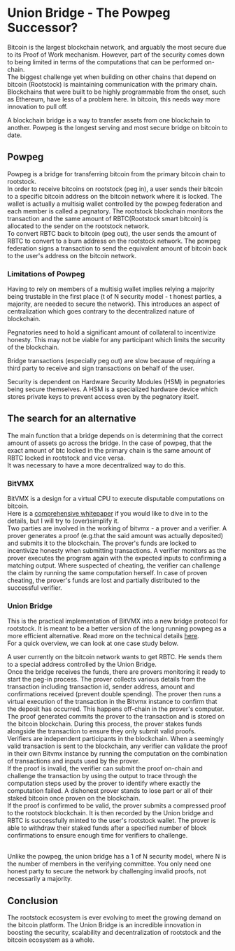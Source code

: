 # Union Bridge - The Powpeg Successor?
Bitcoin is the largest blockchain network, and arguably the most secure due to its Proof of Work mechanism. However, part of the security comes down to being limited in terms of the computations that can be performed on-chain.
<br/>The biggest challenge yet when building on other chains that depend on bitcoin (Rootstock) is maintaining communication with the primary chain.
Blockchains that were built to be highly programmable from the onset, such as Ethereum, have less of a problem here. In bitcoin, this needs way more innovation to pull off.

A blockchain bridge is a way to transfer assets from one blockchain to another. Powpeg is the longest serving and most secure bridge on bitcoin to date.

## Powpeg
Powpeg is a bridge for transferring bitcoin from the primary bitcoin chain to rootstock.
<br/>In order to receive bitcoins on rootstock (peg in), a user sends their bitcoin to a specific bitcoin address on the bitcoin network where it is locked.
The wallet is actually a multisig wallet controlled by the powpeg federation and each member is called a pegnatory.
The rootstock blockchain monitors the transaction and the same amount of RBTC(Rootstock smart bitcoin) is allocated to the sender on the rootstock network.
<br/>To convert RBTC back to bitcoin (peg out), the user sends the amount of RBTC to convert to a burn address on the rootstock network.
The powpeg federation signs a transaction to send the equivalent amount of bitcoin back to the user's address on the bitcoin network.

### Limitations of Powpeg
Having to rely on members of a multisig wallet implies relying a majority being trustable in the first place (t of N security model - t honest parties, a majority, are needed to secure the network). This introduces an aspect of centralization which goes contrary to the decentralized nature of blockchain.

Pegnatories need to hold a significant amount of collateral to incentivize honesty. This may not be viable for any participant which limits the security of the blockchain.

Bridge transactions (especially peg out) are slow because of requiring a third party to receive and sign transactions on behalf of the user.

Security is dependent on Hardware Security Modules (HSM) in pegnatories being secure themselves. A HSM is a specialized hardware device which stores private keys to prevent access even by the pegnatory itself.

## The search for an alternative
The main function that a bridge depends on is determining that the correct amount of assets go across the bridge.
In the case of powpeg, that the exact amount of btc locked in the primary chain is the same amount of RBTC locked in rootstock and vice versa.
<br/>It was necessary to have a more decentralized way to do this.

### BitVMX
BitVMX is a design for a virtual CPU to execute disputable computations on bitcoin. 
<br/>
Here is a [comprehensive whitepaper](https://www.bitvmx.org/files/bitvmx-whitepaper.pdf) if you would like to dive in to the details, but I will try to (over)simplify it.
<br/>Two parties are involved in the working of bitvmx - a prover and a verifier. A prover generates a proof (e.g.that the said amount was actually deposited) and submits it to the blockchain. 
The prover's funds are locked to incentivize honesty when submitting transactions. A verifier monitors as the prover executes the program again with the expected inputs to confirming a matching output.
Where suspected of cheating, the verifier can challenge the claim by running the same computation herself. In case of proven cheating, the prover's funds are lost and partially distributed to the successful verifier.

### Union Bridge
This is the practical implementation of BitVMX into a new bridge protocol for rootstock. It is meant to be a better version of the long running powpeg as a more efficient alternative.
Read more on the technical details [here](https://arxiv.org/abs/2501.07435).
<br/>For a quick overview, we can look at one case study below.

A user currently on the bitcoin network wants to get RBTC. He sends them to a special address controlled by the Union Bridge.
<br/>Once the bridge receives the funds, there are provers monitoring it ready to start the peg-in process. The prover collects various details from the transaction including transaction id, sender address, amount and confirmations received (prevent double spending). The prover then runs a virtual execution of the transaction in the Bitvmx instance to confirm that the deposit has occurred. This happens off-chain in the prover's computer. The proof generated commits the prover to the transaction and is stored on the bitcoin blockchain. During this process, the prover stakes funds alongside the transaction to ensure they only submit valid proofs.
<br/>Verifiers are independent participants in the blockchain. When a seemingly valid transaction is sent to the blockchain, any verifier can validate the proof in their own Bitvmx instance by running the computation on the combination of transactions and inputs used by the prover. 
<br/>If the proof is invalid, the verifier can submit the proof on-chain and challenge the transaction by using the output to trace through the computation steps used by the prover to identify where exactly the computation failed. A dishonest prover stands to lose part or all of their staked bitcoin once proven on the blockchain.
<br/>If the proof is confirmed to be valid, the prover submits a compressed proof to the rootstock blockchain. It is then recorded by the Union bridge and RBTC is successfully minted to the user's rootstock wallet. The prover is able to withdraw their staked funds after a specified number of block confirmations to ensure enough time for verifiers to challenge. 

<br/>Unlike the powpeg, the union bridge has a 1 of N security model, where N is the number of members in the verifying committee. You only need one honest party to secure the network by challenging invalid proofs, not necessarily a majority.

## Conclusion
The rootstock ecosystem is ever evolving to meet the growing demand on the bitcoin platform. The Union Bridge is an incredible innovation in boosting the security, scalability and decentralization of rootstock and the bitcoin ecosystem as a whole. 




